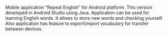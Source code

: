 Mobile application "Repeat English" for Android platform.
This version developed in Android Studio using Java.
Application can be used for learning English words.
It allows to store new words and checking yourself.
Also application has feature to export\import vocabulary for transfer between devices.